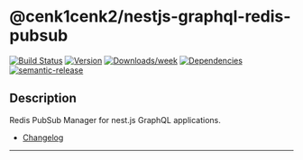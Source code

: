 # @cenk1cenk2/nestjs-graphql-redis-pubsub

[![Build Status](https://drone.kilic.dev/api/cenk1cenk2/nestjs-tools/status.svg)](https://drone.kilic.dev/@cenk1cenk2/nestjs-tools) [![Version](https://img.shields.io/npm/v/@cenk1cenk2/nestjs-graphql-redis-pubsub.svg)](https://npmjs.org/package/@cenk1cenk2/nestjs-graphql-redis-pubsub) [![Downloads/week](https://img.shields.io/npm/dw/@cenk1cenk2/nestjs-graphql-redis-pubsub.svg)](https://npmjs.org/package/@cenk1cenk2/nestjs-graphql-redis-pubsub) [![Dependencies](https://img.shields.io/librariesio/release/npm/@cenk1cenk2/nestjs-graphql-redis-pubsub)](https://npmjs.org/package/@cenk1cenk2/nestjs-graphql-redis-pubsub) [![semantic-release](https://img.shields.io/badge/%20%20%F0%9F%93%A6%F0%9F%9A%80-semantic--release-e10079.svg)](https://github.com/semantic-release/semantic-release)

## Description

Redis PubSub Manager for nest.js GraphQL applications.

- [Changelog](./CHANGELOG.md)

<!-- toc -->

<!-- tocstop -->

---
